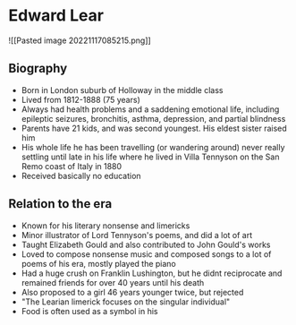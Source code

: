 # Edward Lear
![[Pasted image 20221117085215.png]]
## Biography

- Born in London suburb of Holloway in the middle class
- Lived from 1812-1888 (75 years)
- Always had health problems and a saddening emotional life, including epileptic seizures, bronchitis, asthma, depression, and partial blindness
- Parents have 21 kids, and was second youngest. His eldest sister raised him
- His whole life he has been travelling (or wandering around) never really settling until late in his life where he lived in Villa Tennyson on the San Remo coast of Italy in 1880
- Received basically no education

## Relation to the era

- Known for his literary nonsense and limericks
- Minor illustrator of Lord Tennyson's poems, and did a lot of art
- Taught Elizabeth Gould and also contributed to John Gould's works
- Loved to compose nonsense music and composed songs to a lot of poems of his era, mostly played the piano
- Had a huge crush on Franklin Lushington, but he didnt reciprocate and remained friends for over 40 years until his death
- Also proposed to a girl 46 years younger twice, but rejected
- "The Learian limerick focuses on the singular individual"
- Food is often used as a symbol in his 